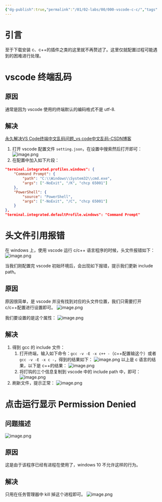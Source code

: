 ```yaml
---
{"dg-publish":true,"permalink":"/01/02-labs/00/000-vscode-c-c/","tags":["personal/blog"]}
---
```


# 引言
至于下载安装 c、c++的插件之类的这里就不再赘述了。这里仅就配置过程可能遇到的困难进行处理。

# vscode 终端乱码
## 原因
通常是因为 vscode 使用的终端默认的编码格式不是 utf-8.

## 解决
[永久解决VS Code终端中文乱码问题_vs code中文乱码-CSDN博客](https://blog.csdn.net/lzyws739307453/article/details/89823900)
1. 打开 vscode 配置文件 `setting.json`，在设置中搜索然后打开即可：
	![image.png](https://yelanyanyu-img-bed.oss-cn-hangzhou.aliyuncs.com/img/blog/2024/01/20240108153733.png)
2. 在配置中加入如下片段：
```json
"terminal.integrated.profiles.windows": {
    "Command Prompt": {
        "path": "C:\\Windows\\System32\\cmd.exe",
        "args": ["-NoExit", "/K", "chcp 65001"]
    },
    "PowerShell": {
        "source": "PowerShell",
        "args": ["-NoExit", "/C", "chcp 65001"]
    }
},
"terminal.integrated.defaultProfile.windows": "Command Prompt"
```


# 头文件引用报错
在 windows 上，使用 vscode 运行 c/c++ 语言程序的时候，头文件报错如下：
![image.png](https://yelanyanyu-img-bed.oss-cn-hangzhou.aliyuncs.com/img/blog/2024/01/20240108144403.png)

当我们刚配置完 vscode 初始环境后，会出现如下报错，提示我们更新 include path。
## 原因
原因很简单，是 vscode 并没有找到对应的头文件位置，我们只需要打开 c/c++配置进行设置即可。
![image.png](https://yelanyanyu-img-bed.oss-cn-hangzhou.aliyuncs.com/img/blog/2024/01/20240108144554.png)

我们要设置的是这个属性：
![image.png](https://yelanyanyu-img-bed.oss-cn-hangzhou.aliyuncs.com/img/blog/2024/01/20240108144810.png)


## 解决
1. 得到 gcc 的 include 文件：
	1. 打开终端，输入如下命令：`gcc -v -E -x c++ -`（c++配置输这个）或者 `gcc -v -E -x c -`，得到的结果如下：
		![image.png](https://yelanyanyu-img-bed.oss-cn-hangzhou.aliyuncs.com/img/blog/2024/01/20240108154128.png)
		以上是 c 语言的结果，以下是 c++的结果：
		![image.png](https://yelanyanyu-img-bed.oss-cn-hangzhou.aliyuncs.com/img/blog/2024/01/20240108162104.png)
	2. 将打钩的三个信息复制到 vscode 中的 include path 中，即可：
		![image.png](https://yelanyanyu-img-bed.oss-cn-hangzhou.aliyuncs.com/img/blog/2024/01/20240108154329.png)
2. 刷新文件，提示正常：
	![image.png](https://yelanyanyu-img-bed.oss-cn-hangzhou.aliyuncs.com/img/blog/2024/01/20240108154256.png)

# 点击运行显示 Permission Denied
## 问题描述
![image.png](https://yelanyanyu-img-bed.oss-cn-hangzhou.aliyuncs.com/img/blog/2024/01/20240108160133.png)

## 原因
这是由于该程序已经有进程在使用了，windows 10 不允许这样的行为。
## 解决
只用在任务管理器中 kill 掉这个进程即可。
![image.png](https://yelanyanyu-img-bed.oss-cn-hangzhou.aliyuncs.com/img/blog/2024/01/20240108160344.png)
